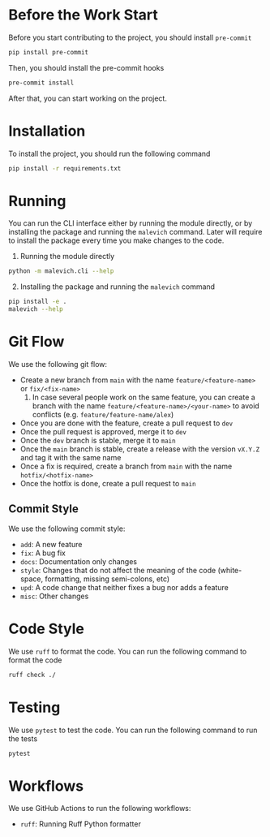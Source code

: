 # Before the Work Start

Before you start contributing to the project, you should install `pre-commit`

```bash
pip install pre-commit
```

Then, you should install the pre-commit hooks

```bash
pre-commit install
```

After that, you can start working on the project.


# Installation

To install the project, you should run the following command

```bash
pip install -r requirements.txt
```


# Running

You can run the CLI interface either by running the module directly, or by installing the package and running the `malevich` command. Later will require to install the package every time you make changes to the code.

1. Running the module directly

```bash
python -m malevich.cli --help
```

2. Installing the package and running the `malevich` command

```bash
pip install -e .
malevich --help
```

# Git Flow

We use the following git flow:

- Create a new branch from `main` with the name `feature/<feature-name>` or `fix/<fix-name>`
     1. In case several people work on the same feature, you can create a branch with the name `feature/<feature-name>/<your-name>` to avoid conflicts (e.g. `feature/feature-name/alex`)
- Once you are done with the feature, create a pull request to `dev`
- Once the pull request is approved, merge it to `dev`
- Once the `dev` branch is stable, merge it to `main`
- Once the `main` branch is stable, create a release with the version `vX.Y.Z` and tag it with the same name
- Once a fix is required, create a branch from `main` with the name `hotfix/<hotfix-name>`
- Once the hotfix is done, create a pull request to `main`

## Commit Style

We use the following commit style:
- `add`: A new feature
- `fix`: A bug fix
- `docs`: Documentation only changes
- `style`: Changes that do not affect the meaning of the code (white-space, formatting, missing semi-colons, etc)
- `upd`: A code change that neither fixes a bug nor adds a feature
- `misc`: Other changes


# Code Style

We use `ruff` to format the code. You can run the following command to format the code

```bash
ruff check ./
```

# Testing

We use `pytest` to test the code. You can run the following command to run the tests

```bash
pytest
```

# Workflows

We use GitHub Actions to run the following workflows:

- `ruff`: Running Ruff Python formatter

